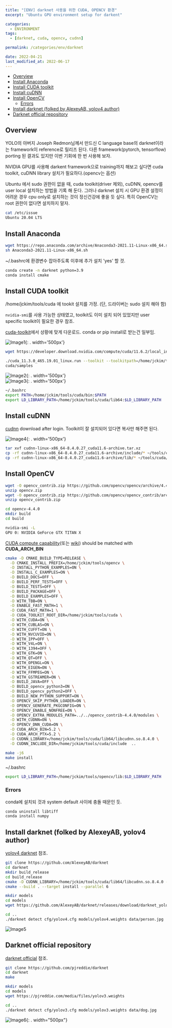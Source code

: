 ```yaml
---
title: "[ENV] darknet 사용을 위한 CUDA, OPENCV 환경"
excerpt: "Ubuntu GPU environment setup for darkent"

categories:
  - ENVIRONMENT
tags:
  - [darknet, cuda, opencv, cudnn]

permalink: /categories/env/darknet

date: 2022-04-21
last_modified_at: 2022-06-17
---
```


- [Overview](#overview)
- [Install Anaconda](#install-anaconda)
- [Install CUDA toolkit](#install-cuda-toolkit)
- [Install cuDNN](#install-cudnn)
- [Install OpenCV](#install-opencv)
  - [Errors](#errors)
- [Install darknet (folked by AlexeyAB, yolov4 author)](#install-darknet-folked-by-alexeyab-yolov4-author)
- [Darknet official repository](#darknet-official-repository)

## Overview
YOLO의 아버지 Joseph Redmon님께서 만드신 C language base의 darknet이라는 framework이 reference로 릴리즈 된다. 다른 framework(pytorch, tensorflow) porting 된 결과도 있지만 이번 기회에 한 번 사용해 보자.  

NVIDIA GPU를 사용해 darkent framework으로 training까지 해보고 싶다면 cuda toolkit, cuDNN library 설치가 필요하다.(opencv는 옵션)  

Ubuntu 에서 sudo 권한이 없을 때, cuda toolkit(driver 제외), cuDNN, opencv를 user local 설치하는 방법을 기록 해 둔다. 그러나 darknet 설치 시 GPU 환경 설정이 어려운 경우 cpu only로 설치하는 것이 정신건강에 좋을 듯 싶다. 특히 OpenCV는 root 권한이 없다면 설치하지 말자.

```bash
cat /etc/issue
Ubuntu 20.04 LTS
```

## Install Anaconda
```bash
wget https://repo.anaconda.com/archive/Anaconda3-2021.11-Linux-x86_64.sh
sh Anaconda3-2021.11-Linux-x86_64.sh
```
~/.bashrc에 환경변수 잡아주도록 이후에 추가 설치 'yes' 할 것.

```bash
conda create -n darknet python=3.9
conda install cmake
```

## Install CUDA toolkit
/home/jckim/tools/cuda 에 tookit 설치를 가정.
(단, 드라이버는 sudo 설치 해야 함)

`nvidia-smi`를 사용 가능한 상태였고, toolkit도 이미 설치 되어 있었지만 user specific toolkit이 필요한 경우 참조.

[cuda-toolkit](hhtps://developer.nvidia.com/cuda-downloads)에서 상황에 맞게 다운로드.
conda or pip install로 받는건 일부임.

![Image1](/assets/images/darknet/darknet-image-1.png){: . width='500px'}  
```bash
wget https://developer.download.nvidia.com/compute/cuda/11.6.2/local_installers/cuda_11.6.2_510.47.03_linux.run

./cuda_11.3.0_465.19.01_linux.run --toolkit --toolkitpath=/home/jckim/tools/cuda --samples --samplespath=/home/jckim/tools/
cuda/samples
```

![Image2](/assets/images/darknet/darknet-image-2.png){: . width='500px'}  
![Image3](/assets/images/darknet/darknet-image-3.png){: . width='500px'}  

```bash
~/.bashrc
export PATH=/home/jckim/tools/cuda/bin:$PATH
export LD_LIBRARY_PATH=/home/jckim/tools/cuda/lib64:$LD_LIBRARY_PATH
```

## Install cuDNN
[cudnn](https://developer.nvidia.com/rdp/cudnn-download) download after login. Toolkit이 잘 설치되어 있다면 복사만 해주면 된다.

![Image4](/assets/images/darknet/darknet-image-4.png){: . width='500px'}  

```bash
tar xvf cudnn-linux-x86_64-8.4.0.27_cuda11.6-archive.tar.xz
cp -rf cudnn-linux-x86_64-8.4.0.27_cuda11.6-archive/include/* ~/tools/cuda/include
cp -rf cudnn-linux-x86_64-8.4.0.27_cuda11.6-archive/lib/* ~/tools/cuda/lib64
```

## Install OpenCV

```bash
wget -O opencv_contrib.zip https://github.com/opencv/opencv/archive/4.4.0.zip
unzip opencv.zip
wget -O opencv_contrib.zip https://github.com/opencv/opencv_contrib/archive/4.4.0.zip
unzip opencv_contrib.zip

cd opencv-4.4.0
mkdir build
cd build
```

```bash
nvidia-smi -L
GPU 0: NVIDIA GeForce GTX TITAN X
```
[CUDA compute capability](https://developer.nvidia.com/cuda-gpus)(또는 [wiki](https://en.wikipedia.org/wiki/CUDA)) should be matched with **CUDA_ARCH_BIN**

```bash
cmake -D CMAKE_BUILD_TYPE=RELEASE \
  -D CMAKE_INSTALL_PREFIX=/home/jckim/tools/opencv \
  -D INSTALL_PYTHON_EXAMPLES=ON \
  -D INSTALL_C_EXAMPLES=ON \
  -D BUILD_DOCS=OFF \
  -D BUILD_PERF_TESTS=OFF \
  -D BUILD_TESTS=OFF \
  -D BUILD_PACKAGE=OFF \
  -D BUILD_EXAMPLES=OFF \
  -D WITH_TBB=ON \
  -D ENABLE_FAST_MATH=1 \
  -D CUDA_FAST_MATH=1 \
  -D CUDA_TOOLKIT_ROOT_DIR=/home/jckim/tools/cuda \
  -D WITH_CUDA=ON \
  -D WITH_CUBLAS=ON \
  -D WITH_CUFFT=ON \
  -D WITH_NVCUVID=ON \
  -D WITH_IPP=OFF \
  -D WITH_V4L=ON \
  -D WITH_1394=OFF \
  -D WITH_GTK=ON \
  -D WITH_QT=OFF \
  -D WITH_OPENGL=ON \
  -D WITH_EIGEN=ON \
  -D WITH_FFMPEG=ON \
  -D WITH_GSTREAMER=ON \
  -D BUILD_JAVA=OFF \
  -D BUILD_opencv_python3=ON \
  -D BUILD_opencv_python2=OFF \
  -D BUILD_NEW_PYTHON_SUPPORT=ON \
  -D OPENCV_SKIP_PYTHON_LOADER=ON \
  -D OPENCV_GENERATE_PKGCONFIG=ON \
  -D OPENCV_ENABLE_NONFREE=ON \
  -D OPENCV_EXTRA_MODULES_PATH=../../opencv_contrib-4.4.0/modules \
  -D WITH_CUDNN=ON \
  -D OPENCV_DNN_CUDA=ON \
  -D CUDA_ARCH_BIN=5.2 \
  -D CUDA_ARCH_PTX=5.2 \
  -D CUDNN_LIBRARY=/home/jckim/tools/cuda/lib64/libcudnn.so.8.4.0 \
  -D CUDNN_INCLUDE_DIR=/home/jckim/tools/cuda/include  ..
```

```bash
make -j6
make install
```

~/.bashrc
```bash
export LD_LIBRARY_PATH=/home/jckim/tools/opencv/lib:$LD_LIBRARY_PATH
```

### Errors  
conda에 설치되 것과 system default 사이에 충돌 때문인 듯.
```bash
conda uninstall libtiff
conda install numpy
```

## Install darknet (folked by AlexeyAB, yolov4 author)
[yolov4 darknet](https://github.com/AlexeyAB/darknet) 참조.
```bash
git clone https://github.com/AlexeyAB/darknet
cd darknet
mkdir build_release
cd build_release
cmake -D CUDNN_LIBRARY=/home/jckim/tools/cuda/lib64/libcudnn.so.8.4.0 -D CUDNN_INCLUDE_DIR=/home/jckim/tools/cuda/include ..
cmake --build . --target install --parallel 6
```

```bash
mkdir models
cd models
wget https://github.com/AlexeyAB/darknet/releases/download/darknet_yolo_v3_optimal/yolov4.weights

cd ..
./darknet detect cfg/yolov4.cfg models/yolov4.weights data/person.jpg
```

![Image5](/assets/images/darknet/darknet-image-5.png)

## Darknet official repository
[darknet official](https://github.com/pjreddie/darknet) 참조.
```bash
git clone https://github.com/pjreddie/darknet
cd darknet
make
```

```bash
mkdir models
cd models
wget https://pjreddie.com/media/files/yolov3.weights

cd ..
./darknet detect cfg/yolov3.cfg models/yolov3.weights data/dog.jpg
```
![Image6](/assets/images/darknet/darknet-image-6.png){: . width="500px"}  